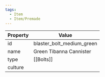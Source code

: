 ```yaml
---
tags:
  - Item
  - Item/Premade
---
```


| Property | Value                     |
| -------- | ------------------------- |
| id       | blaster_bolt_medium_green |
| name     | Green Tibanna Cannister   |
| type     | [[Bolts]]                 |
| culture  |                           |


